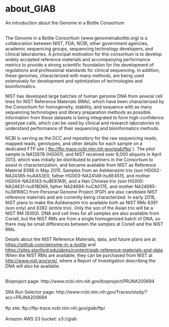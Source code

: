 # about_GIAB
An introduction about the Genome in a Bottle Consortium

<br />
The Genome in a Bottle Consortium (www.genomeinabottle.org) is a collaboration between NIST, FDA, NCBI, other government agencies, academic sequencing groups, sequencing technology developers, and clinical laboratories. A principal motivation for this consortium is to develop widely accepted reference materials and accompanying performance metrics to provide a strong scientific foundation for the development of regulations and professional standards for clinical sequencing. In addition, these genomes, characterized with many methods, are being used extensively for development and optimization of technologies and bioinformatics.  <br /> 

NIST has developed large batches of human genome DNA from several cell lines for NIST Reference Materials (RMs), which have been characterized by the Consortium for homogeneity, stability, and sequence with as many sequencing technologies and library preparation methods as possible. Information from these datasets is being integrated to form high-confidence genotype calls, which can be used by clinical and research laboratories to understand performance of their sequencing and bioinformatics methods.   <br />  

NCBI is serving as the DCC and repository for the raw sequencing reads, mapped reads, genotypes, and other details for each sample on a dedicated FTP site ( ftp://ftp-trace.ncbi.nlm.nih.gov/giab/ftp/ ). The pilot sample is NA12878 (HG001), and NIST received over 8,000 aliquots in April 2013, which was initially be distributed to partners in the Consortium to assist in characterization, and became available from NIST as Reference Material 8398 in May 2015. Samples from an Ashkenazim trio (son HG002-NA24385-huAA53E0, father HG003-NA24149-hu6E4515, and mother HG004-NA24143-hu8E87A9), and a Han Chinese trio (son HG005-NA24631-hu91BD69, father NA24694-huCA017E, and mother NA24695-hu38168C) from Personal Genome Project (PGP) are also candidate NIST reference materials and are currently being characterized. In early 2016, NIST plans to make the Ashkenazim trio available both as NIST RMs 8391 (son only) and 8392 (entire trio). Only the son of the Asian trio will be a NIST RM (8393). DNA and cell lines for all samples are also available from Coriell, but the NIST RMs are from a single homogenized batch of DNA, so there may be small differences between the samples at Coriell and the NIST RMs. <br />  

Details about the NIST Reference Materials, data, and future plans are at https://github.com/genome-in-a-bottle and https://sites.stanford.edu/abms/content/giab-reference-materials-and-data. When the NIST RMs are available, they can be purchased from NIST at http://www.nist.gov/srm/, where a Report of Investigation describing the DNA will also be available.

<br />
Bioproject page: http://www.ncbi.nlm.nih.gov/bioproject/PRJNA200694
<br /><br />
SRA Run Selector page: http://www.ncbi.nlm.nih.gov/Traces/study/?acc=PRJNA200694
<br / ><br />
ftp site: ftp://ftp-trace.ncbi.nlm.nih.gov/giab/ftp/
<br /><br />
Amazon AWS S3 bucket:  s3://giab
<br /><br /> 
